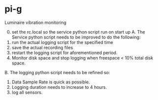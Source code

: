 # pi-g
Luminaire vibration monitoring

0. set the rc.local so the service python script run on start up
A. The Service python script needs to be improved to do the following:
1. run the actual logging script for the specified time
2. save the actual recording files
3. restart the logging script for aforementioned period.
4. Monitor disk space and stop logging when freespace < 10% total disk space.

B. The logging python script needs to be refined so:
1. Data Sample Rate is quick as possible.
2. Logging duration needs to increase to 4 hours.
3. log all sensors.
